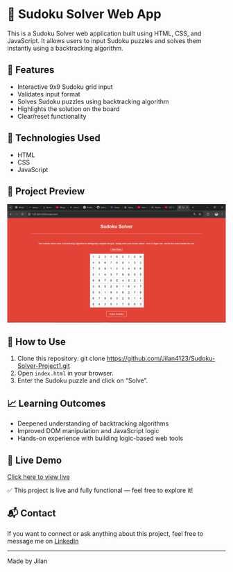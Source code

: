 # 🧩 Sudoku Solver Web App

This is a Sudoku Solver web application built using HTML, CSS, and JavaScript. It allows users to input Sudoku puzzles and solves them instantly using a backtracking algorithm.

## 🔧 Features

- Interactive 9x9 Sudoku grid input
- Validates input format
- Solves Sudoku puzzles using backtracking algorithm
- Highlights the solution on the board
- Clear/reset functionality

## 🚀 Technologies Used

- HTML
- CSS
- JavaScript

## 📸 Project Preview

![Screenshot](./sudoku-solver.png)



## 📂 How to Use

1. Clone this repository:
git clone https://github.com/Jilan4123/Sudoku-Solver-Project1.git
2. Open `index.html` in your browser.
3. Enter the Sudoku puzzle and click on “Solve”.

## 📈 Learning Outcomes

- Deepened understanding of backtracking algorithms
- Improved DOM manipulation and JavaScript logic
- Hands-on experience with building logic-based web tools

## 🔗 Live Demo

[Click here to view live](https://jilan4123.github.io/Sudoku-Solver-Project1)


✅ This project is live and fully functional — feel free to explore it!

## 📬 Contact

If you want to connect or ask anything about this project, feel free to message me on [LinkedIn](www.linkedin.com/in/gouse-jilani-shaik-154032283)

---

Made by Jilan
